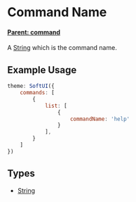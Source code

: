 # Command Name
#### **[Parent: command](/docs/commands/list/command/)**
A [String](https://developer.mozilla.org/en-US/docs/Web/JavaScript/Reference/Global_Objects/String) which is the command name.

## Example Usage
```js
theme: SoftUI({
    commands: [
        {
            list: [
                {
                    commandName: 'help'
                }
            ],
        }
    ]
})
```

## Types
- [String](https://developer.mozilla.org/en-US/docs/Web/JavaScript/Reference/Global_Objects/String)